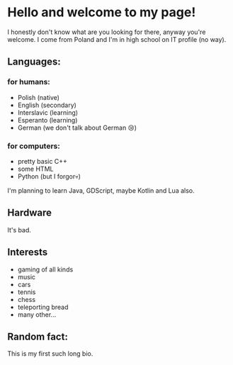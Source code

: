 # Hello and welcome to my page!

I honestly don't know what are you looking for there, anyway you're welcome.
I come from Poland and I'm in high school on IT profile (no way).

## Languages:
### for humans:
- Polish (native)
- English (secondary)
- Interslavic (learning)
- Esperanto (learning)
- German (we don't talk about German 😢)

### for computers:
- pretty basic C++
- some HTML
- Python (but I forgor💀)

I'm planning to learn Java, GDScript, maybe Kotlin and Lua also.

## Hardware
It's bad.

## Interests
- gaming of all kinds
- music
- cars
- tennis
- chess
- teleporting bread
- many other...

## Random fact:
This is my first such long bio.
